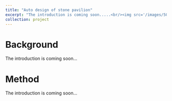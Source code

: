 ```yaml
---
title: "Auto design of stone pavilion"
excerpt: "The introduction is coming soon.....<br/><img src='/images/500x300.png'>"
collection: project
---
```


Background
======
The introduction is coming soon...

Method
======
The introduction is coming soon...